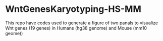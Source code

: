 # WntGenesKaryotyping-HS-MM
This repo have codes used to generate a figure of two panals to visualize Wnt genes  (19 genes) in Humans (hg38 genome) and Mouse (mm10 geome))  

